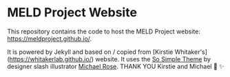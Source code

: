 # MELD Project Website

This repository contains the code to host the MELD Project website: https://meldproject.github.io/.

It is powered by Jekyll and based on / copied from [Kirstie Whitaker's] (https://whitakerlab.github.io/) website. It uses the [So Simple Theme](http://mmistakes.github.io/so-simple-theme) by designer slash illustrator [Michael Rose](http://mademistakes.com). THANK YOU Kirstie and Michael :tada: :sparkles:
